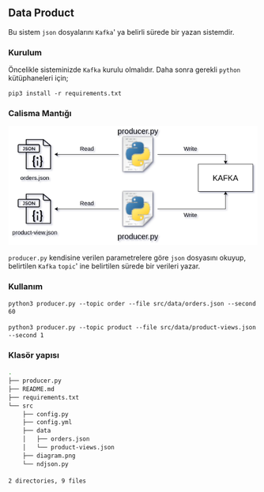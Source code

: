 ## Data Product

Bu sistem `json` dosyalarını `Kafka`' ya belirli sürede bir yazan sistemdir.

### Kurulum

Öncelikle sisteminizde `Kafka` kurulu olmalıdır. Daha sonra gerekli `python` kütüphaneleri için;

```
pip3 install -r requirements.txt
```

### Calisma Mantığı

![diagram](src/diagram.png)

`producer.py` kendisine verilen parametrelere göre `json` dosyasını okuyup, belirtilen `Kafka` `topic`' ine belirtilen sürede bir verileri yazar.

### Kullanım

```
python3 producer.py --topic order --file src/data/orders.json --second 60

python3 producer.py --topic product --file src/data/product-views.json --second 1
```


### Klasör yapısı
```bash
.
├── producer.py
├── README.md
├── requirements.txt
└── src
    ├── config.py
    ├── config.yml
    ├── data
    │   ├── orders.json
    │   └── product-views.json
    ├── diagram.png
    └── ndjson.py

2 directories, 9 files
```


